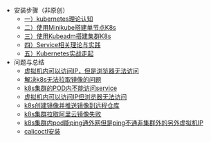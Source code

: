 + 安装步骤（非原创）
  - [一）kubernetes理论认知](k8s/kubernetes理论认知.md)
  - [二）使用Minikube搭建单节点K8s](k8s/使用Minikube搭建单节点K8s.md)
  - [三）使用Kubeadm搭建集群K8s](k8s/使用Kubeadm搭建集群K8s.md)
  - [四）Service相关理论与实践](k8s/Service相关理论与实践.md)
  - [五）Kubernetes实战走起](k8s/Kubernetes实战走起.md)
+ 问题与总结
  - [虚拟机内可以访问IP，但是浏览器无法访问](k8s/虚拟机内可以访问IP，但是浏览器无法访问.md)
  - [解决k8s无法拉取镜像的问题](k8s/解决k8s无法拉取镜像的问题.md)
  - [k8s集群的POD内不能访问service](k8s/k8s集群的pod内不能访问service.md)
  - [虚拟机内可以访问IP但浏览器无法访问](k8s/虚拟机内可以访问IP但浏览器无法访问.md)
  - [k8s创建镜像并推送镜像到远程仓库](k8s/k8s创建镜像并推送镜像到远程仓库.md)
  - [k8s集群拉取阿里云镜像失败](k8s/k8s集群拉取阿里云镜像失败.md)
  - [k8s集群内pod能ping通外网但是ping不通非集群外的另外虚拟机IP](k8s/k8s集群内pod能ping通外网但是ping不通非集群外的另外虚拟机IP.md)
  - [calicoctl安装](k8s/calicoctl安装.md)
